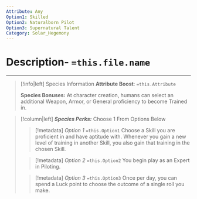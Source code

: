 ```yaml
---
Attribute: Any
Option1: Skilled
Option2: Naturalborn Pilot
Option3: Supernatural Talent
Category: Solar_Hegemony
---
```

# Description- `=this.file.name`

- - -
>[!info|left] Species Information 
>**Attribute Boost**: `=this.Attribute`
>
>**Species Bonuses:** At character creation, humans can select an additional Weapon, Armor, or General proficiency to become Trained in. 

>[!column|left] ***Species Perks:*** Choose 1 From Options Below
>> [!metadata] *Option 1* `=this.Option1`
>> Choose a Skill you are proficient in and have aptitude with. Whenever you gain a new level of training in another Skill, you also gain that training in the chosen Skill.
>
>> [!metadata] *Option 2* `=this.Option2`
>> You begin play as an Expert in Piloting.
>
>> [!metadata] *Option 3* `=this.Option3`
>> Once per day, you can spend a Luck point to choose the outcome of a single roll you make. 
